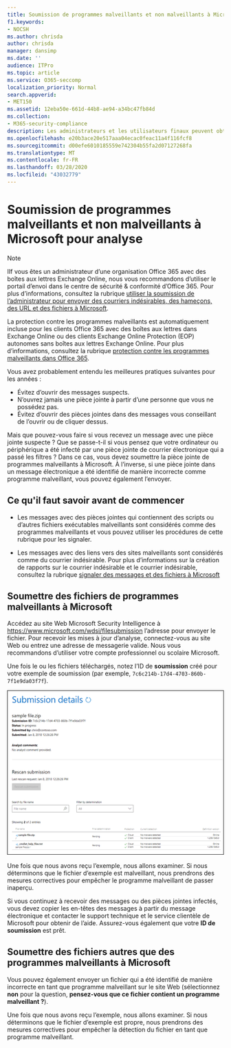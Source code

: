 ```yaml
---
title: Soumission de programmes malveillants et non malveillants à Microsoft pour analyse
f1.keywords:
- NOCSH
ms.author: chrisda
author: chrisda
manager: dansimp
ms.date: ''
audience: ITPro
ms.topic: article
ms.service: O365-seccomp
localization_priority: Normal
search.appverid:
- MET150
ms.assetid: 12eba50e-661d-44b8-ae94-a34bc47fb84d
ms.collection:
- M365-security-compliance
description: Les administrateurs et les utilisateurs finaux peuvent obtenir des informations sur l’envoi de programmes malveillants non détectés ou de pièces jointes mal identifiées dans Exchange Online ou Exchange Online Protection.
ms.openlocfilehash: e20b3ace20e517aaa04ecac0feac11a4f116fcf8
ms.sourcegitcommit: d00efe6010185559e742304b55fa2d07127268fa
ms.translationtype: MT
ms.contentlocale: fr-FR
ms.lasthandoff: 03/28/2020
ms.locfileid: "43032779"
---
```

# <a name="submit-malware-and-non-malware-to-microsoft-for-analysis"></a>Soumission de programmes malveillants et non malveillants à Microsoft pour analyse

> [!NOTE]
> IIf vous êtes un administrateur d’une organisation Office 365 avec des boîtes aux lettres Exchange Online, nous vous recommandons d’utiliser le portail d’envoi dans le centre de sécurité & conformité d’Office 365. Pour plus d’informations, consultez la rubrique [utiliser la soumission de l’administrateur pour envoyer des courriers indésirables, des hameçons, des URL et des fichiers à Microsoft](admin-submission.md).

La protection contre les programmes malveillants est automatiquement incluse pour les clients Office 365 avec des boîtes aux lettres dans Exchange Online ou des clients Exchange Online Protection (EOP) autonomes sans boîtes aux lettres Exchange Online. Pour plus d’informations, consultez la rubrique [protection contre les programmes malveillants dans Office 365](anti-malware-protection.md).

Vous avez probablement entendu les meilleures pratiques suivantes pour les années :

- Évitez d’ouvrir des messages suspects.
- N’ouvrez jamais une pièce jointe à partir d’une personne que vous ne possédez pas.
- Évitez d’ouvrir des pièces jointes dans des messages vous conseillant de l’ouvrir ou de cliquer dessus.

Mais que pouvez-vous faire si vous recevez un message avec une pièce jointe suspecte ? Que se passe-t-il si vous pensez que votre ordinateur ou périphérique a été infecté par une pièce jointe de courrier électronique qui a passé les filtres ? Dans ce cas, vous devez soumettre la pièce jointe de programmes malveillants à Microsoft. À l’inverse, si une pièce jointe dans un message électronique a été identifié de manière incorrecte comme programme malveillant, vous pouvez également l’envoyer.

## <a name="what-do-you-need-to-know-before-you-begin"></a>Ce qu'il faut savoir avant de commencer

- Les messages avec des pièces jointes qui contiennent des scripts ou d’autres fichiers exécutables malveillants sont considérés comme des programmes malveillants et vous pouvez utiliser les procédures de cette rubrique pour les signaler.

- Les messages avec des liens vers des sites malveillants sont considérés comme du courrier indésirable. Pour plus d’informations sur la création de rapports sur le courrier indésirable et le courrier indésirable, consultez la rubrique [signaler des messages et des fichiers à Microsoft](report-junk-email-messages-to-microsoft.md)

## <a name="submit-malware-files-to-microsoft"></a>Soumettre des fichiers de programmes malveillants à Microsoft

Accédez au site Web Microsoft Security Intelligence à <https://www.microsoft.com/wdsi/filesubmission> l’adresse pour envoyer le fichier. Pour recevoir les mises à jour d’analyse, connectez-vous au site Web ou entrez une adresse de messagerie valide. Nous vous recommandons d’utiliser votre compte professionnel ou scolaire Microsoft.

Une fois le ou les fichiers téléchargés, notez l’ID de **soumission** créé pour votre exemple de soumission (par exemple, `7c6c214b-17d4-4703-860b-7f1e9da03f7f`).

![Détails de la soumission affichés sur le site Windows Defender Security Intelligence](../../media/EOP-Malware-Protection-Center.png)

Une fois que nous avons reçu l’exemple, nous allons examiner. Si nous déterminons que le fichier d’exemple est malveillant, nous prendrons des mesures correctives pour empêcher le programme malveillant de passer inaperçu.

Si vous continuez à recevoir des messages ou des pièces jointes infectés, vous devez copier les en-têtes des messages à partir du message électronique et contacter le support technique et le service clientèle de Microsoft pour obtenir de l’aide. Assurez-vous également que votre **ID de soumission** est prêt.

## <a name="submit-non-malware-files-to-microsoft"></a>Soumettre des fichiers autres que des programmes malveillants à Microsoft

Vous pouvez également envoyer un fichier qui a été identifié de manière incorrecte en tant que programme malveillant sur le site Web (sélectionnez **non** pour la question, **pensez-vous que ce fichier contient un programme malveillant ?**).

Une fois que nous avons reçu l’exemple, nous allons examiner. Si nous déterminons que le fichier d’exemple est propre, nous prendrons des mesures correctives pour empêcher la détection du fichier en tant que programme malveillant.
